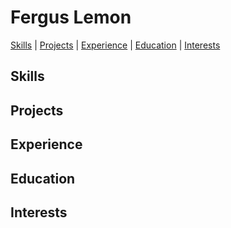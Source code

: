 # Fergus Lemon
[Skills](#skills) | [Projects](#projects) | [Experience](#experience) | [Education](#education) | [Interests](#interests)




## Skills

## Projects

## Experience

## Education

## Interests
